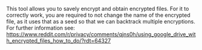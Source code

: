 This tool allows you to savely encrypt and obtain encrypted files.
For it to correctly work, you are required to not change the name of the encrypted file, as it uses that as a seed so that we can backtrack multiple encryptions.
For further information see: https://www.reddit.com/r/privacy/comments/qjns0h/using_google_drive_with_encrypted_files_how_to_do/?rdt=64327
